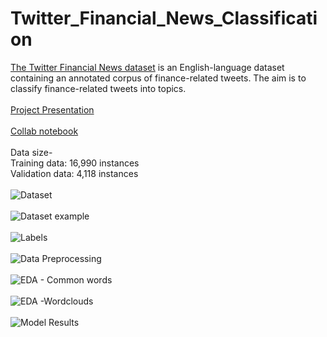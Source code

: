 # Twitter_Financial_News_Classification
<a href="https://www.kaggle.com/datasets/sulphatet/twitter-financial-news" target="_blank">The Twitter Financial News dataset</a> is an English-language dataset containing an annotated corpus of finance-related tweets.  The aim is to classify finance-related tweets into topics.\
\
<a href="https://docs.google.com/presentation/d/16AKM1C9NJrQiDGkdbcLuoBMFS80jDyJDziMdlN_q560/edit?usp=sharing" target="_blank">Project Presentation</a>\
\
<a href="https://colab.research.google.com/drive/1z1aW_T9EPI0aQSb6gEB9F_0IDp0qOUGa?usp=sharing" target="_blank">Collab notebook</a>\
\
Data size-\
Training data: 16,990 instances\
Validation data: 4,118 instances\
\
![Dataset](https://github.com/Ajitesh-Tamirisa/Twitter_Financial_News_Classification/blob/main/Screenshots/Dataset.png)\
\
![Dataset example](https://github.com/Ajitesh-Tamirisa/Twitter_Financial_News_Classification/blob/main/Screenshots/Dataset%20Example.png)\
\
![Labels](https://github.com/Ajitesh-Tamirisa/Twitter_Financial_News_Classification/blob/main/Screenshots/Labels.png)\
\
![Data Preprocessing](https://github.com/Ajitesh-Tamirisa/Twitter_Financial_News_Classification/blob/main/Screenshots/Data%20Preprocessing.png)\
\
![EDA - Common words](https://github.com/Ajitesh-Tamirisa/Twitter_Financial_News_Classification/blob/main/Screenshots/EDA%20-%20Common%20words.png)\
\
![EDA -Wordclouds](https://github.com/Ajitesh-Tamirisa/Twitter_Financial_News_Classification/blob/main/Screenshots/EDA%20-%20Wordclouds.png)\
\
![Model Results](https://github.com/Ajitesh-Tamirisa/Twitter_Financial_News_Classification/blob/main/Screenshots/Model%20Results.png)
